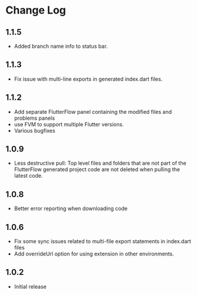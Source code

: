 # Change Log

## 1.1.5

- Added branch name info to status bar.

## 1.1.3

- Fix issue with multi-line exports in generated index.dart files.

## 1.1.2

- Add separate FlutterFlow panel containing the modified files and problems panels
- use FVM to support multiple Flutter versions.
- Various bugfixes

## 1.0.9

- Less destructive pull: Top level files and folders that are not part of the FlutterFlow
  generated project code are not deleted when pulling the latest code.

## 1.0.8

- Better error reporting when downloading code

## 1.0.6

- Fix some sync issues related to multi-file export statements in index.dart files
- Add overrideUrl option for using extension in other environments.

## 1.0.2

- Initial release
